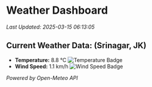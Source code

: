 
# Weather Dashboard

_Last Updated: 2025-03-15 06:13:05_

## Current Weather Data: (Srinagar, JK)
- **Temperature:** 8.8 °C ![Temperature Badge](https://img.shields.io/badge/Temperature-Low%20Temp-blue)
- **Wind Speed:** 1.1 km/h ![Wind Speed Badge](https://img.shields.io/badge/Wind%20Speed-Light%20Wind-blue)

*Powered by Open-Meteo API*
